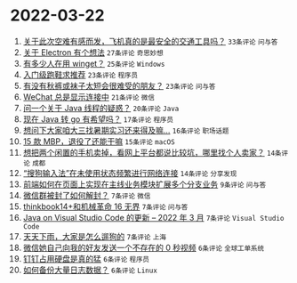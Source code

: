 # 2022-03-22

1. [关于此次空难有感而发，飞机真的是最安全的交通工具吗？](https://www.v2ex.com/t/842039) `33条评论` `问与答`
1. [关于 Electron 有个想法](https://www.v2ex.com/t/842001) `27条评论` `奇思妙想`
1. [有多少人在用 winget？](https://www.v2ex.com/t/842018) `25条评论` `Windows`
1. [入门级跑鞋求推荐](https://www.v2ex.com/t/842023) `23条评论` `程序员`
1. [有没有秋裤或袜子太短会很难受的朋友？](https://www.v2ex.com/t/841994) `23条评论` `问与答`
1. [WeChat 总是显示连接中](https://www.v2ex.com/t/842006) `21条评论` `微信`
1. [问一个关于 Java 线程的疑惑？](https://www.v2ex.com/t/842015) `20条评论` `Java`
1. [现在 Java 转 go 有希望吗？](https://www.v2ex.com/t/842037) `17条评论` `程序员`
1. [想问下大家咱大三找暑期实习还来得及嘛...](https://www.v2ex.com/t/842011) `16条评论` `职场话题`
1. [15 款 MBP，退役了还能干嘛](https://www.v2ex.com/t/842040) `15条评论` `macOS`
1. [想把两个闲置的手机卖掉，看网上平台都说比较坑，哪里找个人卖家？](https://www.v2ex.com/t/842019) `14条评论` `成都`
1. [“搜狗输入法”在未使用状态频繁进行网络连接](https://www.v2ex.com/t/842003) `14条评论` `分享发现`
1. [前端如何在页面上实现在主线业务模块扩展多个分支业务](https://www.v2ex.com/t/842000) `9条评论` `问与答`
1. [微信群被封了如何解封？](https://www.v2ex.com/t/842056) `7条评论` `微信`
1. [thinkbook14+和机械革命 16 无界](https://www.v2ex.com/t/842028) `7条评论` `问与答`
1. [Java on Visual Studio Code 的更新 – 2022 年 3 月](https://www.v2ex.com/t/842017) `7条评论` `Visual Studio Code`
1. [天天下雨，大家是怎么遛狗的](https://www.v2ex.com/t/842013) `7条评论` `上海`
1. [微信她自己向我的好友发送一个不存在的 0 秒视频](https://www.v2ex.com/t/842016) `6条评论` `全球工单系统`
1. [钉钉占用硬盘是真的猛](https://www.v2ex.com/t/842012) `6条评论` `程序员`
1. [如何备份大量日志数据？](https://www.v2ex.com/t/841998) `6条评论` `Linux`
